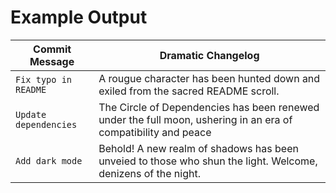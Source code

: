 # Example Output

| **Commit Message**        | **Dramatic Changelog** |
|---------------------------|------------------------|
|`Fix typo in README`       | A rougue character has been hunted down and exiled from the sacred README scroll.|
|`Update dependencies`      | The Circle of Dependencies has been renewed under the full moon, ushering in an era of compatibility and peace |
|`Add dark mode`            | Behold! A new realm of shadows has been unveied to those who shun the light. Welcome, denizens of the night. |